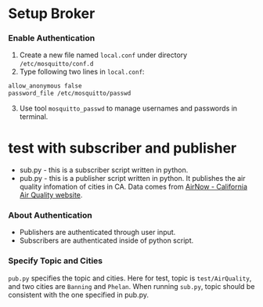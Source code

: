 # Setup Broker  
### Enable Authentication
1. Create a new file named `local.conf` under directory `/etc/mosquitto/conf.d`
2. Type following two lines in `local.conf`:  
```sh
allow_anonymous false  
password_file /etc/mosquitto/passwd
```  

3. Use tool `mosquitto_passwd` to manage usernames and passwords in terminal.

# test with subscriber and publisher  
- sub.py - this is a subscriber script written in python.  
- pub.py - this is a publisher script written in python. It publishes the air quality infomation of cities in CA. Data comes from [AirNow - California Air Quality website](https://www.airnow.gov/index.cfm?action=airnow.local_state&stateid=5). 

### About Authentication
- Publishers are authenticated through user input.
- Subscribers are authenticated inside of python script.  

### Specify Topic and Cities  
`pub.py` specifies the topic and cities. Here for test, topic is `test/AirQuality`, and two cities are `Banning` and `Phelan`. When running `sub.py`, topic should be consistent with the one specified in pub.py.